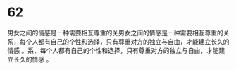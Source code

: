 # 62
男女之间的情感是一种需要相互尊重的关男女之间的情感是一种需要相互尊重的关系，每个人都有自己的个性和选择，只有尊重对方的独立与自由，才能建立长久的情感 。系，每个人都有自己的个性和选择，只有尊重对方的独立与自由，才能建立长久的情感 。
